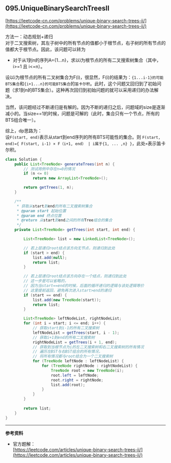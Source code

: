 **095.UniqueBinarySearchTreesII**  
---
[https://leetcode-cn.com/problems/unique-binary-search-trees-ii/](https://leetcode-cn.com/problems/unique-binary-search-trees-ii/)  

方法一：动态规划+递归  
对于二叉搜索树，其左子树中的所有节点的值都小于根节点，右子树的所有节点的值都大于根节点。因此，该问题可以转为  
* 对于从1到n的序列A={1...n}，求以i为根节点的所有二叉搜索树集合（其中，i>=1 且 i<=n）。  

设以i为根节点的所有二叉树集合为F(i)，很显然，F(i)的结果为：`{1...i-1}的可能BTS集合`和`{i+1...n}的可能BTS集合`的`笛卡尔积`。此时，这个问题又回归到了初始问题（求1到n的BTS集合）。这种再次回归到初始问题的就可以采用递归的办法解决。  

当然，该问题经过不断递归是有解的。因为不断的递归之后，问题域的size是逐渐减小的。当size==1的时候，问题是可解的（此时，集合只有一个节点，所有的BTS组合唯一）。  

综上，dp思路为：  
设`F(start, end)`表示从start到end序列的所有BTS可能性的集合。则 `F(start, end)={ F(start, i-1) × F（i+1, end） | i属于{1, ... ,n} }`，此处`×`表示笛卡尔积。

```java  
class Solution {
    public List<TreeNode> generateTrees(int n) {
        // 测试用例中存在n=0的情况
        if (n <= 0)
            return new ArrayList<TreeNode>();

        return getTrees(1, n);
    }

    /**
     * 获取从start到end的所有二叉搜索树集合
     * @param start 起始位置
     * @param end 终点位置
     * @return 从start到end之间的所有Tree组合的集合
     */
    private List<TreeNode> getTrees(int start, int end) {

        List<TreeNode> list = new LinkedList<TreeNode>();

        // 若上层递归root结点该方向无节点，则递归到此处
        if (start > end) {
            list.add(null);
            return list;
        }

        // 若上层递归root结点该方向存在一个结点，则递归到此处
        // 这一步是可以省略的，
        // 因为当start==end的时候，后面的循环递归的逻辑与该处逻辑等价
        // 这里提前返回，避免再次进入start>end的递归
        if (start == end) {
            list.add(new TreeNode(start));
            return list;
        }

        List<TreeNode> leftNodeList, rightNodeList;
        for (int i = start; i <= end; i++) {
            // 获取start到i-1的所有二叉搜索树
            leftNodeList = getTrees(start, i - 1);
            // 获取i+1到end的所有二叉搜索树
            rightNodeList = getTrees(i + 1, end);
            // 获取到当根节点为i的左二叉搜索树和右二叉搜索树的所有情况
            // 遍历左BST与右BST组合的所有情况，
            // 将所有情况都与root结合为一个二叉搜索树
            for (TreeNode leftNode : leftNodeList) {
                for (TreeNode rightNode : rightNodeList) {
                    TreeNode root = new TreeNode(i);
                    root.left = leftNode;
                    root.right = rightNode;
                    list.add(root);
                }
            }
        }
        
        return list;
    }
}

```  

---


**参考资料**  

* 官方题解：  
[https://leetcode.com/articles/unique-binary-search-trees-ii/](https://leetcode.com/articles/unique-binary-search-trees-ii/)  
